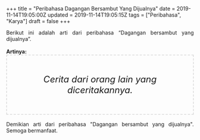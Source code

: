+++
title = "Peribahasa Dagangan Bersambut Yang Dijualnya"
date = 2019-11-14T19:05:00Z
updated = 2019-11-14T19:05:15Z
tags = ["Peribahasa", "Karya"]
draft = false
+++

<div dir="ltr" style="text-align: left;" trbidi="on"><div style="text-align: justify;">Berikut ini adalah arti dari peribahasa “Dagangan bersambut yang dijualnya”.</div><br /><div style="text-align: justify;"><b>Artinya:</b></div><div style="border: 2px dashed #ddd; font-size: 24px; height: auto; margin: 0 auto; padding: 50px; text-align: center; width: auto;"><i>Cerita dari orang lain yang diceritakannya.</i></div><br /><div style="text-align: justify;">Demikian arti dari peribahasa "Dagangan bersambut yang dijualnya". Semoga bermanfaat.</div></div>

